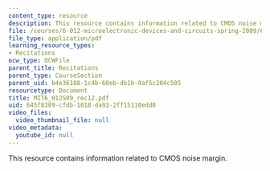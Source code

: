 ```yaml
---
content_type: resource
description: This resource contains information related to CMOS noise margin.
file: /courses/6-012-microelectronic-devices-and-circuits-spring-2009/645f8389cfdb1018da932ff15110edd0_MIT6_012S09_rec12.pdf
file_type: application/pdf
learning_resource_types:
- Recitations
ocw_type: OCWFile
parent_title: Recitations
parent_type: CourseSection
parent_uid: b4e36188-1c4b-60eb-db1b-0af5c204c505
resourcetype: Document
title: MIT6_012S09_rec12.pdf
uid: 645f8389-cfdb-1018-da93-2ff15110edd0
video_files:
  video_thumbnail_file: null
video_metadata:
  youtube_id: null
---
```

This resource contains information related to CMOS noise margin.

